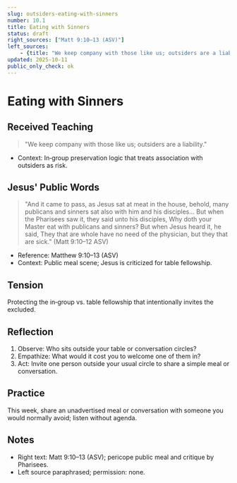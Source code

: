 ```yaml
---
slug: outsiders-eating-with-sinners
number: 10.1
title: Eating with Sinners
status: draft
right_sources: ["Matt 9:10–13 (ASV)"]
left_sources:
	- {title: "We keep company with those like us; outsiders are a liability.", type: paraphrase, permission: none}
updated: 2025-10-11
public_only_check: ok
---
```


# Eating with Sinners

## Received Teaching
> "We keep company with those like us; outsiders are a liability."
- Context: In‑group preservation logic that treats association with outsiders as risk.

## Jesus' Public Words
> "And it came to pass, as Jesus sat at meat in the house, behold, many publicans and sinners sat also with him and his disciples... But when the Pharisees saw it, they said unto his disciples, Why doth your Master eat with publicans and sinners? But when Jesus heard it, he said, They that are whole have no need of the physician, but they that are sick." (Matt 9:10–12 ASV)
- Reference: Matthew 9:10–13 (ASV)
- Context: Public meal scene; Jesus is criticized for table fellowship.

## Tension
Protecting the in‑group vs. table fellowship that intentionally invites the excluded.

## Reflection
1. Observe: Who sits outside your table or conversation circles?
2. Empathize: What would it cost you to welcome one of them in?
3. Act: Invite one person outside your usual circle to share a simple meal or conversation.

## Practice
This week, share an unadvertised meal or conversation with someone you would normally avoid; listen without agenda.

## Notes
- Right text: Matt 9:10–13 (ASV); pericope public meal and critique by Pharisees.
- Left source paraphrased; permission: none.
